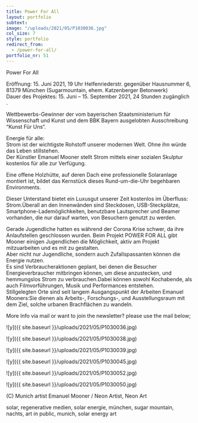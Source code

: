 ```yaml
---
title: Power For All
layout: portfolio
subtext: 
image: "/uploads/2021/05/P1030036.jpg"
col_size: 7
style: portfolio
redirect_from:
  - /power-for-all/
portfolio_nr: 51
---
```


Power For All

Eröffnung: 15. Juni 2021, 19 Uhr Helfenriederstr. gegenüber Hausnummer 6, 81379 München (Sugarmountain, ehem. Katzenberger Betonwerk)    
Dauer des Projektes: 15. Juni – 15. September 2021, 24 Stunden zugänglich .

Wettbewerbs-Gewinner der vom bayerischen Staatsministerium für Wissenschaft und Kunst und dem BBK Bayern ausgelobten Ausschreibung “Kunst Für Uns“.

Energie für alle:    
Strom ist der wichtigste Rohstoff unserer modernen Welt. Ohne ihn würde das Leben stillstehen.  
Der Künstler Emanuel Mooner stellt Strom mittels einer sozialen Skulptur kostenlos für alle zur Verfügung.

Eine offene Holzhütte, auf deren Dach eine professionelle Solaranlage montiert ist, bildet das Kernstück dieses Rund-um-die-Uhr begehbaren Environments.

Dieser Unterstand bietet ein Luxusgut unserer Zeit kostenlos im Überfluss: Strom.Überall an den Innenwänden sind Steckdosen, USB-Steckplätze, Smartphone-Lademöglichkeiten, benutzbare Lautsprecher und Beamer vorhanden, die nur darauf warten, von Besuchern genutzt zu werden.

Gerade Jugendliche hatten es während der Corona Krise schwer, da ihre Anlaufstellen geschlossen wurden. Beim Projekt POWER FOR ALL gibt Mooner einigen Jugendlichen die Möglichkeit, aktiv am Projekt mitzuarbeiten und es mit zu gestalten.  
Aber nicht nur Jugendliche, sondern auch Zufallspassanten können die Energie nutzen.  
Es sind Verbraucheraktionen geplant, bei denen die Besucher Energieverbraucher mitbringen können, um diese anzustecken, und hemmungslos Strom zu verbrauchen.Dabei können sowohl Kochabende, als auch Filmvorführungen, Musik und Performances entstehen.  
Stillgelegten Orte sind seit langem Ausgangspunkt der Arbeiten Emanuel Mooners:Sie dienen als Arbeits-, Forschungs-, und Ausstellungsraum mit dem Ziel, solche urbanen Brachflächen zu wandeln.

More Info via mail or want to join the newsletter? please use the mail below;

![y]({{ site.baseurl }}/uploads/2021/05/P1030036.jpg)

 ![y]({{ site.baseurl }}/uploads/2021/05/P1030038.jpg)

 ![y]({{ site.baseurl }}/uploads/2021/05/P1030039.jpg)

 ![y]({{ site.baseurl }}/uploads/2021/05/P1030045.jpg)

 ![y]({{ site.baseurl }}/uploads/2021/05/P1030052.jpg)

 ![y]({{ site.baseurl }}/uploads/2021/05/P1030050.jpg)

(C) Munich artist Emanuel Mooner / Neon Artist, Neon Art

solar, regenerative medien, solar energie, münchen, sugar mountain, nachts, art in public, munich, solar energy art